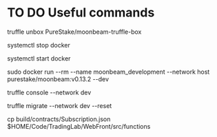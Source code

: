 # TO DO Useful commands

truffle unbox PureStake/moonbeam-truffle-box

systemctl stop docker

systemctl start docker

sudo docker run --rm --name moonbeam_development --network host purestake/moonbeam:v0.13.2 --dev

truffle console --network dev

truffle migrate --network dev --reset

cp build/contracts/Subscription.json $HOME/Code/TradingLab/WebFront/src/functions
